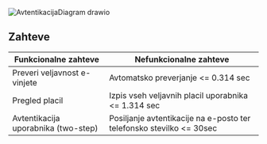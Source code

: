 
![AvtentikacijaDiagram drawio](https://user-images.githubusercontent.com/23051058/158082378-09547385-6204-44ef-9d0f-05a7b2949b4b.png)


## **Zahteve**

| Funkcionalne zahteve  | Nefunkcionalne zahteve |
| ------------- | ------------- |
| Preveri veljavnost e-vinjete  | Avtomatsko preverjanje <= 0.314 sec  |
| Pregled placil  | Izpis vseh veljavnih placil uporabnika <= 1.314 sec  |
| Avtentikacija uporabnika (two-step)  | Posiljanje avtentikacije na e-posto ter telefonsko stevilko <= 30sec  |

